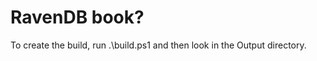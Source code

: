 RavenDB book?
=============

To create the build, run .\build.ps1 and then look in the Output directory.